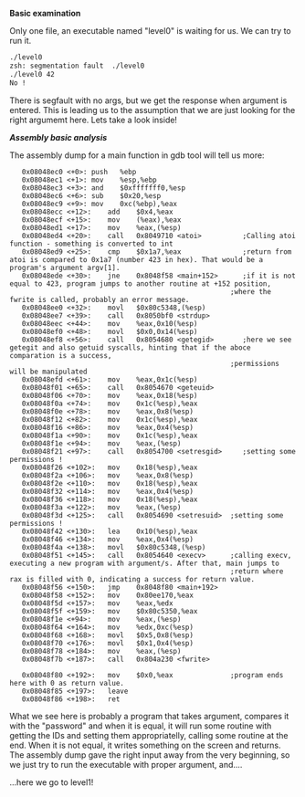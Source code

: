 **Basic examination**

Only one file, an executable named "level0" is waiting for us. We can try to run it. 

~~~sh
./level0
zsh: segmentation fault  ./level0
./level0 42
No !
~~~
There is segfault with no args, but we get the response when argument is entered. This is leading us to the assumption that we are just looking for the right argumemt here. Lets take a look inside!

***Assembly basic analysis***

The assembly dump for a main function in gdb tool will tell us more:
~~~assembly
   0x08048ec0 <+0>:	push   %ebp
   0x08048ec1 <+1>:	mov    %esp,%ebp
   0x08048ec3 <+3>:	and    $0xfffffff0,%esp
   0x08048ec6 <+6>:	sub    $0x20,%esp
   0x08048ec9 <+9>:	mov    0xc(%ebp),%eax
   0x08048ecc <+12>:	add    $0x4,%eax
   0x08048ecf <+15>:	mov    (%eax),%eax
   0x08048ed1 <+17>:	mov    %eax,(%esp)
   0x08048ed4 <+20>:	call   0x8049710 <atoi>          ;Calling atoi function - something is converted to int
   0x08048ed9 <+25>:	cmp    $0x1a7,%eax               ;return from atoi is compared to 0x1a7 (number 423 in hex). That would be a program's argument argv[1].
   0x08048ede <+30>:	jne    0x8048f58 <main+152>      ;if it is not equal to 423, program jumps to another routine at +152 position, 
                                                      ;where the fwrite is called, probably an error message.
   0x08048ee0 <+32>:	movl   $0x80c5348,(%esp)
   0x08048ee7 <+39>:	call   0x8050bf0 <strdup>
   0x08048eec <+44>:	mov    %eax,0x10(%esp)
   0x08048ef0 <+48>:	movl   $0x0,0x14(%esp)
   0x08048ef8 <+56>:	call   0x8054680 <getegid>       ;here we see getegit and also getuid syscalls, hinting that if the aboce comparation is a success,
                                                      ;permissions will be manipulated
   0x08048efd <+61>:	mov    %eax,0x1c(%esp)
   0x08048f01 <+65>:	call   0x8054670 <geteuid>
   0x08048f06 <+70>:	mov    %eax,0x18(%esp)
   0x08048f0a <+74>:	mov    0x1c(%esp),%eax
   0x08048f0e <+78>:	mov    %eax,0x8(%esp)
   0x08048f12 <+82>:	mov    0x1c(%esp),%eax
   0x08048f16 <+86>:	mov    %eax,0x4(%esp)
   0x08048f1a <+90>:	mov    0x1c(%esp),%eax
   0x08048f1e <+94>:	mov    %eax,(%esp)
   0x08048f21 <+97>:	call   0x8054700 <setresgid>     ;setting some permissions !
   0x08048f26 <+102>:	mov    0x18(%esp),%eax
   0x08048f2a <+106>:	mov    %eax,0x8(%esp)
   0x08048f2e <+110>:	mov    0x18(%esp),%eax
   0x08048f32 <+114>:	mov    %eax,0x4(%esp)
   0x08048f36 <+118>:	mov    0x18(%esp),%eax
   0x08048f3a <+122>:	mov    %eax,(%esp)
   0x08048f3d <+125>:	call   0x8054690 <setresuid>  ;setting some permissions !
   0x08048f42 <+130>:	lea    0x10(%esp),%eax
   0x08048f46 <+134>:	mov    %eax,0x4(%esp)
   0x08048f4a <+138>:	movl   $0x80c5348,(%esp)
   0x08048f51 <+145>:	call   0x8054640 <execv>      ;calling execv, executing a new program with argument/s. After that, main jumps to 
                                                      ;return where rax is filled with 0, indicating a success for return value.
   0x08048f56 <+150>:	jmp    0x8048f80 <main+192>
   0x08048f58 <+152>:	mov    0x80ee170,%eax
   0x08048f5d <+157>:	mov    %eax,%edx
   0x08048f5f <+159>:	mov    $0x80c5350,%eax
   0x08048f1e <+94>:	mov    %eax,(%esp)
   0x08048f64 <+164>:	mov    %edx,0xc(%esp)
   0x08048f68 <+168>:	movl   $0x5,0x8(%esp)
   0x08048f70 <+176>:	movl   $0x1,0x4(%esp)
   0x08048f78 <+184>:	mov    %eax,(%esp)
   0x08048f7b <+187>:	call   0x804a230 <fwrite>

   0x08048f80 <+192>:	mov    $0x0,%eax              ;program ends here with 0 as return value.
   0x08048f85 <+197>:	leave
   0x08048f86 <+198>:	ret
~~~
What we see here is probably a program that takes argument, compares it with the "password" and when it is equal, it will run some routine with getting the IDs and setting them appropriatelly, calling some routine at the end. When it is not equal, it writes something on the screen and returns. 
The assembly dump gave the right input away from the very beginning, so we just try to run the executable with proper argument, and....

...here we go to level1!

